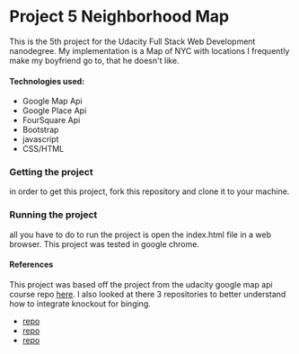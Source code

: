 # Project 5 Neighborhood Map
This is the 5th project for the Udacity Full Stack Web
Development nanodegree. My implementation is a Map of NYC
with locations I frequently make my boyfriend go to, that he doesn't like.

#### Technologies used:
* Google Map Api
* Google Place Api
* FourSquare Api
* Bootstrap
* javascript
* CSS/HTML

### Getting the project
in order to get this project, fork this repository and clone 
it to your machine.

### Running the project
all you have to do to run the project is open the index.html
file in a web browser. This project was tested in google chrome.

#### References
This project was based off the project from the udacity google map api
course repo [here](https://github.com/udacity/ud864). 
I also looked at there 3 repositories to better understand how to integrate knockout
for binging.
* [repo](https://github.com/dimak1/udacity-fsnd-project5)
* [repo](https://github.com/metalwihen/udacity-full-stack-nanodegree-projects/tree/master/Project5)
* [repo](https://github.com/doobieroo/Neighborhood-Map)

